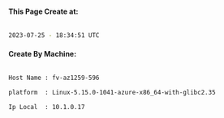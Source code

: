 
   
#### This Page Create at:

```bash

2023-07-25 - 18:34:51 UTC

```

#### Create By Machine:

```bash

Host Name : fv-az1259-596

platform  : Linux-5.15.0-1041-azure-x86_64-with-glibc2.35

Ip Local  : 10.1.0.17

```

